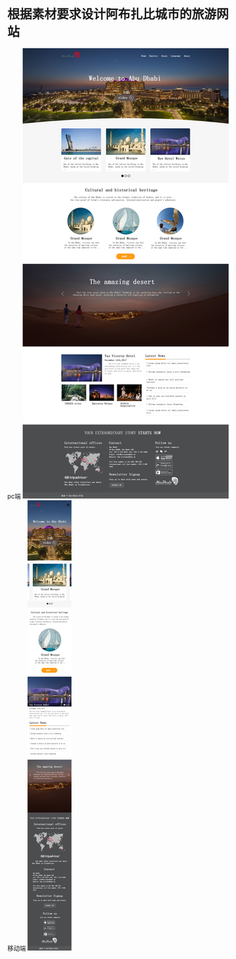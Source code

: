 # 根据素材要求设计阿布扎比城市的旅游网站
pc端
![](https://github.com/chenguanquan/abuzhabi/blob/master/AbuDhabi.jpg)
移动端
![](https://github.com/chenguanquan/abuzhabi/blob/master/AbuDhabi-mobile.jpg)
